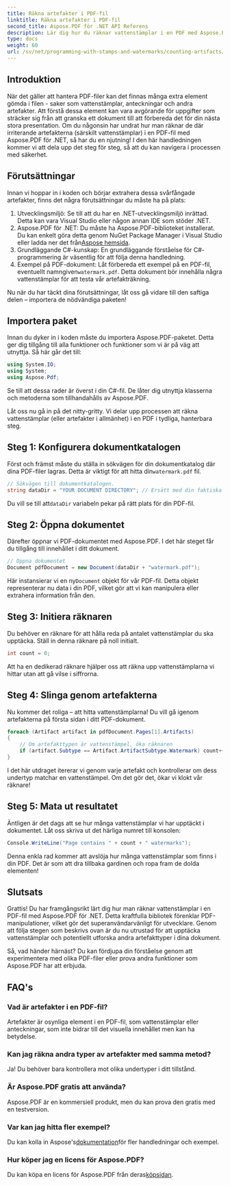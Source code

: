 ```yaml
---
title: Räkna artefakter i PDF-fil
linktitle: Räkna artefakter i PDF-fil
second_title: Aspose.PDF för .NET API Referens
description: Lär dig hur du räknar vattenstämplar i en PDF med Aspose.PDF för .NET. Steg-för-steg-guide för nybörjare utan tidigare erfarenhet.
type: docs
weight: 60
url: /sv/net/programming-with-stamps-and-watermarks/counting-artifacts/
---
```

## Introduktion

När det gäller att hantera PDF-filer kan det finnas många extra element gömda i filen - saker som vattenstämplar, anteckningar och andra artefakter. Att förstå dessa element kan vara avgörande för uppgifter som sträcker sig från att granska ett dokument till att förbereda det för din nästa stora presentation. Om du någonsin har undrat hur man räknar de där irriterande artefakterna (särskilt vattenstämplar) i en PDF-fil med Aspose.PDF för .NET, så har du en njutning! I den här handledningen kommer vi att dela upp det steg för steg, så att du kan navigera i processen med säkerhet. 

## Förutsättningar

Innan vi hoppar in i koden och börjar extrahera dessa svårfångade artefakter, finns det några förutsättningar du måste ha på plats:

1. Utvecklingsmiljö: Se till att du har en .NET-utvecklingsmiljö inrättad. Detta kan vara Visual Studio eller någon annan IDE som stöder .NET.
2. Aspose.PDF för .NET: Du måste ha Aspose.PDF-biblioteket installerat. Du kan enkelt göra detta genom NuGet Package Manager i Visual Studio eller ladda ner det från[Aspose hemsida](https://releases.aspose.com/pdf/net/).
3. Grundläggande C#-kunskap: En grundläggande förståelse för C#-programmering är väsentlig för att följa denna handledning.
4.  Exempel på PDF-dokument: Låt förbereda ett exempel på en PDF-fil, eventuellt namngiven`watermark.pdf`. Detta dokument bör innehålla några vattenstämplar för att testa vår artefakträkning.

Nu när du har täckt dina förutsättningar, låt oss gå vidare till den saftiga delen – importera de nödvändiga paketen!

## Importera paket

Innan du dyker in i koden måste du importera Aspose.PDF-paketet. Detta ger dig tillgång till alla funktioner och funktioner som vi är på väg att utnyttja. Så här går det till:

```csharp
using System.IO;
using System;
using Aspose.Pdf;
```

Se till att dessa rader är överst i din C#-fil. De låter dig utnyttja klasserna och metoderna som tillhandahålls av Aspose.PDF. 

Låt oss nu gå in på det nitty-gritty. Vi delar upp processen att räkna vattenstämplar (eller artefakter i allmänhet) i en PDF i tydliga, hanterbara steg.

## Steg 1: Konfigurera dokumentkatalogen

 Först och främst måste du ställa in sökvägen för din dokumentkatalog där dina PDF-filer lagras. Detta är viktigt för att hitta din`watermark.pdf` fil.

```csharp
// Sökvägen till dokumentkatalogen.
string dataDir = "YOUR DOCUMENT DIRECTORY"; // Ersätt med din faktiska väg
```

 Du vill se till att`dataDir` variabeln pekar på rätt plats för din PDF-fil. 

## Steg 2: Öppna dokumentet

Därefter öppnar vi PDF-dokumentet med Aspose.PDF. I det här steget får du tillgång till innehållet i ditt dokument.

```csharp
// Öppna dokumentet
Document pdfDocument = new Document(dataDir + "watermark.pdf");
```

 Här instansierar vi en ny`Document` objekt för vår PDF-fil. Detta objekt representerar nu data i din PDF, vilket gör att vi kan manipulera eller extrahera information från den.

## Steg 3: Initiera räknaren

Du behöver en räknare för att hålla reda på antalet vattenstämplar du ska upptäcka. Ställ in denna räknare på noll initialt.

```csharp
int count = 0;
```

Att ha en dedikerad räknare hjälper oss att räkna upp vattenstämplarna vi hittar utan att gå vilse i siffrorna.

## Steg 4: Slinga genom artefakterna

Nu kommer det roliga – att hitta vattenstämplarna! Du vill gå igenom artefakterna på första sidan i ditt PDF-dokument.

```csharp
foreach (Artifact artifact in pdfDocument.Pages[1].Artifacts)
{
    // Om artefakttypen är vattenstämpel, öka räknaren
    if (artifact.Subtype == Artifact.ArtifactSubtype.Watermark) count++;
}
```

I det här utdraget itererar vi genom varje artefakt och kontrollerar om dess undertyp matchar en vattenstämpel. Om det gör det, ökar vi klokt vår räknare!

## Steg 5: Mata ut resultatet

Äntligen är det dags att se hur många vattenstämplar vi har upptäckt i dokumentet. Låt oss skriva ut det härliga numret till konsolen:

```csharp
Console.WriteLine("Page contains " + count + " watermarks");
```

Denna enkla rad kommer att avslöja hur många vattenstämplar som finns i din PDF. Det är som att dra tillbaka gardinen och ropa fram de dolda elementen!

## Slutsats 

Grattis! Du har framgångsrikt lärt dig hur man räknar vattenstämplar i en PDF-fil med Aspose.PDF för .NET. Detta kraftfulla bibliotek förenklar PDF-manipulationer, vilket gör det superanvändarvänligt för utvecklare. Genom att följa stegen som beskrivs ovan är du nu utrustad för att upptäcka vattenstämplar och potentiellt utforska andra artefakttyper i dina dokument.

Så, vad händer härnäst? Du kan fördjupa din förståelse genom att experimentera med olika PDF-filer eller prova andra funktioner som Aspose.PDF har att erbjuda. 

## FAQ's

### Vad är artefakter i en PDF-fil?  
Artefakter är osynliga element i en PDF-fil, som vattenstämplar eller anteckningar, som inte bidrar till det visuella innehållet men kan ha betydelse.

### Kan jag räkna andra typer av artefakter med samma metod?  
Ja! Du behöver bara kontrollera mot olika undertyper i ditt tillstånd.

### Är Aspose.PDF gratis att använda?  
Aspose.PDF är en kommersiell produkt, men du kan prova den gratis med en testversion. 

### Var kan jag hitta fler exempel?  
 Du kan kolla in Aspose's[dokumentation](https://reference.aspose.com/pdf/net/)för fler handledningar och exempel.

### Hur köper jag en licens för Aspose.PDF?  
 Du kan köpa en licens för Aspose.PDF från deras[köpsidan](https://purchase.aspose.com/buy).